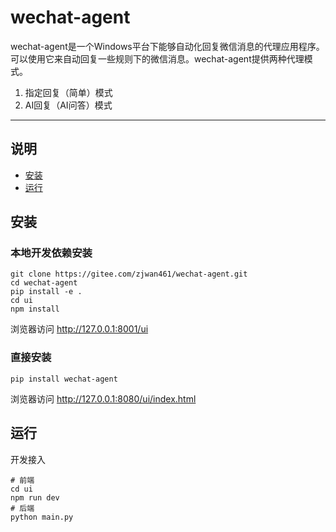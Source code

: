 # wechat-agent

wechat-agent是一个Windows平台下能够自动化回复微信消息的代理应用程序。可以使用它来自动回复一些规则下的微信消息。wechat-agent提供两种代理模式。
1. 指定回复（简单）模式
2. AI回复（AI问答）模式

-----

## 说明

- [安装](#安装)
- [运行](#运行)

## 安装

### 本地开发依赖安装

```shell
git clone https://gitee.com/zjwan461/wechat-agent.git
cd wechat-agent
pip install -e .
cd ui
npm install
```
浏览器访问 http://127.0.0.1:8001/ui

### 直接安装
```shell
pip install wechat-agent
```
浏览器访问 http://127.0.0.1:8080/ui/index.html

## 运行

开发接入

```shell
# 前端
cd ui
npm run dev
# 后端
python main.py
```

